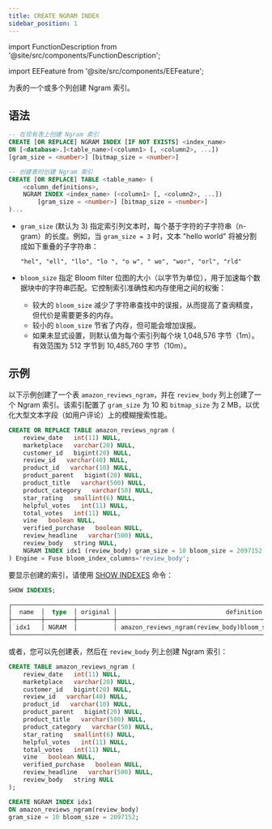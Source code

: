 ```yaml
---
title: CREATE NGRAM INDEX
sidebar_position: 1
---
```


import FunctionDescription from '@site/src/components/FunctionDescription';

<FunctionDescription description="Introduced or updated: v1.2.726"/>

import EEFeature from '@site/src/components/EEFeature';

<EEFeature featureName='NGRAM INDEX'/>

为表的一个或多个列创建 Ngram 索引。

## 语法

```sql
-- 在现有表上创建 Ngram 索引
CREATE [OR REPLACE] NGRAM INDEX [IF NOT EXISTS] <index_name>
ON [<database>.]<table_name>(<column1> [, <column2>, ...])
[gram_size = <number>] [bitmap_size = <number>]

-- 创建表时创建 Ngram 索引
CREATE [OR REPLACE] TABLE <table_name> (
    <column_definitions>,
    NGRAM INDEX <index_name> (<column1> [, <column2>, ...])
        [gram_size = <number>] [bitmap_size = <number>]
)...
```

- `gram_size` (默认为 3) 指定索引列文本时，每个基于字符的子字符串（n-gram）的长度。例如，当 `gram_size = 3` 时，文本 "hello world" 将被分割成如下重叠的子字符串：

  ```text
  "hel", "ell", "llo", "lo ", "o w", " wo", "wor", "orl", "rld"
  ```

- `bloom_size` 指定 Bloom filter 位图的大小（以字节为单位），用于加速每个数据块中的字符串匹配。它控制索引准确性和内存使用之间的权衡：

  - 较大的 `bloom_size` 减少了字符串查找中的误报，从而提高了查询精度，但代价是需要更多的内存。
  - 较小的 `bloom_size` 节省了内存，但可能会增加误报。
  - 如果未显式设置，则默认值为每个索引列每个块 1,048,576 字节（1m）。有效范围为 512 字节到 10,485,760 字节（10m）。

## 示例

以下示例创建了一个表 `amazon_reviews_ngram`，并在 `review_body` 列上创建了一个 Ngram 索引。该索引配置了 `gram_size` 为 10 和 `bitmap_size` 为 2 MB，以优化大型文本字段（如用户评论）上的模糊搜索性能。

```sql
CREATE OR REPLACE TABLE amazon_reviews_ngram (
    review_date   int(11) NULL,
    marketplace   varchar(20) NULL,
    customer_id   bigint(20) NULL,
    review_id   varchar(40) NULL,
    product_id   varchar(10) NULL,
    product_parent   bigint(20) NULL,
    product_title   varchar(500) NULL,
    product_category   varchar(50) NULL,
    star_rating   smallint(6) NULL,
    helpful_votes   int(11) NULL,
    total_votes   int(11) NULL,
    vine   boolean NULL,
    verified_purchase   boolean NULL,
    review_headline   varchar(500) NULL,
    review_body   string NULL,
    NGRAM INDEX idx1 (review_body) gram_size = 10 bloom_size = 2097152
) Engine = Fuse bloom_index_columns='review_body';
```

要显示创建的索引，请使用 [SHOW INDEXES](../../50-administration-cmds/show-indexes.md) 命令：

```sql
SHOW INDEXES;
```

```sql
┌──────────────────────────────────────────────────────────────────────────────────────────────────────────────────────────────────────────────────────┐
│  name  │  type  │ original │                              definition                              │         created_on         │      updated_on     │
├────────┼────────┼──────────┼──────────────────────────────────────────────────────────────────────┼────────────────────────────┼─────────────────────┤
│ idx1   │ NGRAM  │          │ amazon_reviews_ngram(review_body)bloom_size='2097152' gram_size='10' │ 2025-05-13 01:22:34.123927 │ NULL                │
└──────────────────────────────────────────────────────────────────────────────────────────────────────────────────────────────────────────────────────┘
```

或者，您可以先创建表，然后在 `review_body` 列上创建 Ngram 索引：

```sql
CREATE TABLE amazon_reviews_ngram (
    review_date   int(11) NULL,
    marketplace   varchar(20) NULL,
    customer_id   bigint(20) NULL,
    review_id   varchar(40) NULL,
    product_id   varchar(10) NULL,
    product_parent   bigint(20) NULL,
    product_title   varchar(500) NULL,
    product_category   varchar(50) NULL,
    star_rating   smallint(6) NULL,
    helpful_votes   int(11) NULL,
    total_votes   int(11) NULL,
    vine   boolean NULL,
    verified_purchase   boolean NULL,
    review_headline   varchar(500) NULL,
    review_body   string NULL
);
```

```sql
CREATE NGRAM INDEX idx1
ON amazon_reviews_ngram(review_body)
gram_size = 10 bloom_size = 2097152;
```